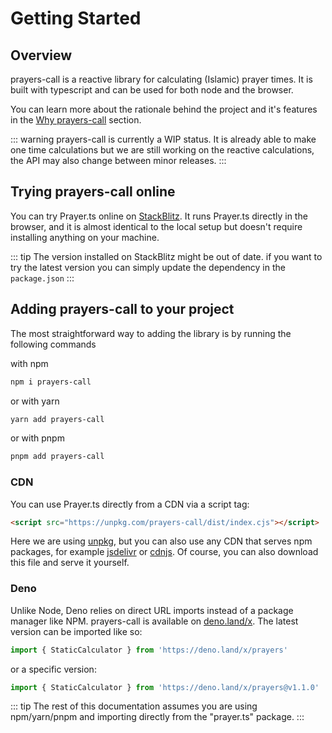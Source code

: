 # Getting Started

## Overview

prayers-call is a reactive library for calculating (Islamic) prayer times. It is built with typescript and can be used for both node and the browser.

You can learn more about the rationale behind the project and it's features in the [Why prayers-call](./introduction.md#why-this-library) section.

::: warning
prayers-call is currently a WIP status. It is already able to make one time calculations but we are still working on the reactive calculations, the API may also change between minor releases.
:::

## Trying prayers-call online

You can try Prayer.ts online on [StackBlitz](https://stackblitz.com/edit/prayer-ts?file=src%2Fmain.ts,src%2FPrayerTimes.ts&terminal=dev). It runs Prayer.ts directly in the browser, and it is almost identical to the local setup but doesn't require installing anything on your machine.

::: tip
The version installed on StackBlitz might be out of date. if you want to try the latest version you can simply update the dependency in the `package.json`
:::

## Adding prayers-call to your project

The most straightforward way to adding the library is by running the following commands

with npm

```bash
npm i prayers-call
```

or with yarn

```bash
yarn add prayers-call
```

or with pnpm

```bash
pnpm add prayers-call
```

### CDN

You can use Prayer.ts directly from a CDN via a script tag:

```html
<script src="https://unpkg.com/prayers-call/dist/index.cjs"></script>
```

Here we are using [unpkg](https://unpkg.com), but you can also use any CDN that serves npm packages, for example [jsdelivr](https://www.jsdelivr.com/) or [cdnjs](https://cdnjs.com/). Of course, you can also download this file and serve it yourself.

### Deno

Unlike Node, Deno relies on direct URL imports instead of a package manager like NPM. prayers-call is available on [deno.land/x](https://deno.land/x). The latest version can be imported like so:

```ts
import { StaticCalculator } from 'https://deno.land/x/prayers'
```

or a specific version:

```ts
import { StaticCalculator } from 'https://deno.land/x/prayers@v1.1.0'
```

::: tip
The rest of this documentation assumes you are using npm/yarn/pnpm and importing directly from the "prayer.ts" package.
:::
